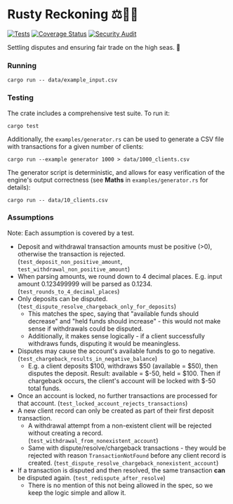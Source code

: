 # Rusty Reckoning ⚖️🏴‍☠️
[![Tests](https://github.com/KasparasMasiukas/rusty-reckoning/actions/workflows/tests.yml/badge.svg)](https://github.com/KasparasMasiukas/rusty-reckoning/actions/workflows/tests.yml)
[![Coverage Status](https://coveralls.io/repos/github/KasparasMasiukas/rusty-reckoning/badge.svg?branch=master)](https://coveralls.io/github/KasparasMasiukas/rusty-reckoning?branch=master)
[![Security Audit](https://github.com/KasparasMasiukas/rusty-reckoning/actions/workflows/security.yml/badge.svg)](https://github.com/KasparasMasiukas/rusty-reckoning/actions/workflows/security.yml)

Settling disputes and ensuring fair trade on the high seas. 🌊

### Running
```
cargo run -- data/example_input.csv
```

### Testing
The crate includes a comprehensive test suite. To run it:
```
cargo test
```

Additionally, the `examples/generator.rs` can be used to generate a CSV file with transactions for a given number of clients:
```
cargo run --example generator 1000 > data/1000_clients.csv
```

The generator script is deterministic, and allows for easy verification of the engine's output correctness (see **Maths** in `examples/generator.rs` for details):
```
cargo run -- data/10_clients.csv
```


### Assumptions
Note: Each assumption is covered by a test.
* Deposit and withdrawal transaction amounts must be positive (>0), otherwise the transaction is rejected. (`test_deposit_non_positive_amount`, `test_withdrawal_non_positive_amount`)
* When parsing amounts, we round down to 4 decimal places. E.g. input amount 0.123499999 will be parsed as 0.1234. (`test_rounds_to_4_decimal_places`)
* Only deposits can be disputed. (`test_dispute_resolve_chargeback_only_for_deposits`)
    * This matches the spec, saying that "available funds should decrease" and "held funds should increase" - this would not make sense if withdrawals could be disputed.
    * Additionally, it makes sense logically - if a client successfully withdraws funds, disputing it would be meaningless.
* Disputes may cause the account's available funds to go to negative. (`test_chargeback_results_in_negative_balance`)
    * E.g. a client deposits \$100, withdraws \$50 (available = \$50), then disputes the deposit. Result: available = \$-50, held = \$100. Then if chargeback occurs, the client's account will be locked with \$-50 total funds.
* Once an account is locked, no further transactions are processed for that account. (`test_locked_account_rejects_transactions`)
* A new client record can only be created as part of their first deposit transaction. 
    * A withdrawal attempt from a non-existent client will be rejected without creating a record. (`test_withdrawal_from_nonexistent_account`)
    * Same with dispute/resolve/chargeback transactions - they would be rejected with reason `TransactionNotFound` before any client record is created. (`test_dispute_resolve_chargeback_nonexistent_account`)
* If a transaction is disputed and then resolved, the same transaction **can** be disputed again. (`test_redispute_after_resolve`)
    * There is no mention of this not being allowed in the spec, so we keep the logic simple and allow it.